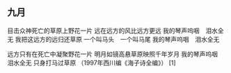 ## 九月

目击众神死亡的草原上野花一片
远在远方的风比远方更远
我的琴声呜咽　泪水全无
我把这远方的远归还草原
一个叫马头　一个叫马尾
我的琴声呜咽　泪水全无

远方只有在死亡中凝聚野花一片
明月如镜高悬草原映照千年岁月
我的琴声呜咽　泪水全无
只身打马过草原
（1997年西川编《海子诗全编》） [1]
